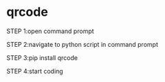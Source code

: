 # qrcode

STEP 1:open command prompt

STEP 2:navigate to python script in command prompt

STEP 3:pip install qrcode

STEP 4:start coding

